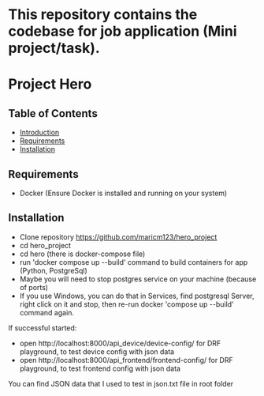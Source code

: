 # This repository contains the codebase for job application (Mini project/task).

# Project Hero

## Table of Contents

- [Introduction](#introduction)
- [Requirements](#requirements)
- [Installation](#installation)

## Requirements

- Docker (Ensure Docker is installed and running on your system)

## Installation

- Clone repository
https://github.com/maricm123/hero_project
- cd hero_project
- cd hero (there is docker-compose file)
- run 'docker compose up --build' command to build containers for app (Python, PostgreSql)
- Maybe you will need to stop postgres service on your machine (because of ports)
- If you use Windows, you can do that in Services, find postgresql Server, right click on it and stop,
  then re-run docker 'compose up --build' command again.

If successful started:
- open http://localhost:8000/api_device/device-config/ for DRF playground, to test device config with json data
- open http://localhost:8000/api_frontend/frontend-config/ for DRF playground, to test frontend config with json data

You can find JSON data that I used to test in json.txt file in root folder
